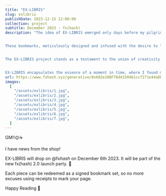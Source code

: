 ```yaml
---
title: "EX-LIBRIS"
slug: exlibris
publishDate: 2023-12-15 12:00:00
collection: project
subtitle: December 2023 - fx(hash)
description: "The idea of EX-LIBRIS emerged only days before my pilgrimage to the Artblocks Marfa Weekend in September. What began as an intent to craft exquisite bookmarks for a select circle swiftly transformed into a revelation of the creative potential within this seemingly modest format. From this first batch only 32 bookmarks came into existence.


These bookmarks, meticulously designed and infused with the desire to learn, served as more than placeholders within pages. They encapsulated a narrative of artistic exploration, self discovery and interpersonal connections. It was in this moment of realization that the decision to immortalize this project on the blockchain took root.


The EX-LIBRIS project stands as a testament to the union of creativity and the possibilities made possible by blockchain technology. Each bookmark, a work of art in its own right, represents a fragment of this creative journey. With an ethos of uniqueness and individuality, each holder will have the opportunity to redeem their bookmark (or set) after minting, offering a tangible and signed testament to this unique artistic endeavor.


EX-LIBRIS encapsulates the essence of a moment in time, where I found my tribe as an artist and transformed into an enduring testament to art's evolution—an ode to tradition, knowledge, innovation, and the limitless horizons of art in the digital age."
url: https://www.fxhash.xyz/generative/0x682e10BF76d4150461ccf271e44aDb1DFe5f9F3A
images:
  [
    "/assets/exlibris/1.jpg",
    "/assets/exlibris/2.jpg",
    "/assets/exlibris/3.jpg",
    "/assets/exlibris/4.jpg",
    "/assets/exlibris/5.jpg",
    "/assets/exlibris/6.jpg",
    "/assets/exlibris/7.jpg",
  ]
---
```


GM!!🌞☕️

I have news from the shop!

EX-LIBRIS will drop on
@fx*hash*
on December 6th 2023. It will be part of the new fx(hash) 2.0 launch party. 🎉

Each piece can be redeemed as a signed bookmark set, so no more excuses using receipts to mark your page.

Happy Reading 🌝
